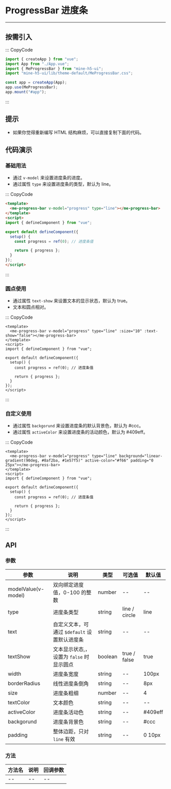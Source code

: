 # ProgressBar 进度条

---

## 按需引入

::: CopyCode

```JavaScript
import { createApp } from "vue";
import App from "./App.vue";
import { MeProgressBar } from "mine-h5-ui";
import "mine-h5-ui/lib/theme-default/MeProgressBar.css";

const app = createApp(App);
app.use(MeProgressBar);
app.mount("#app");
```

:::

## 提示

- 如果你觉得重新编写 HTML 结构麻烦，可以直接复制下面的代码。

## 代码演示

### 基础用法

- 通过 `v-model` 来设置进度条的进度。
- 通过属性 `type` 来设置进度条的类型，默认为 line。

::: CopyCode

```HTML
<template>
  <me-progress-bar v-model="progress" type="line"></me-progress-bar>
</template>
<script>
import { defineComponent } from "vue";

export default defineComponent({
  setup() {
    const progress = ref(0); // 进度条值

    return { progress };
  }
});
</script>
```

:::

### 圆点使用

- 通过属性 `text-show` 来设置文本的显示状态，默认为 true。
- 文本和圆点相对。

::: CopyCode

```Vue
<template>
  <me-progress-bar v-model="progress" type="line" :size="10" :text-show="false"></me-progress-bar>
</template>
<script>
import { defineComponent } from "vue";

export default defineComponent({
  setup() {
    const progress = ref(0); // 进度条值

    return { progress };
  }
});
</script>
```

:::

### 自定义使用

- 通过属性 `backgorund` 来设置进度条的默认背景色，默认为 #ccc。
- 通过属性 `activeColor` 来设置进度条的活动颜色，默认为 #409eff。

::: CopyCode

```Vue
<template>
  <me-progress-bar v-model="progress" type="line" background="linear-gradient(90deg, #8af2ba, #1e57f5)" active-color="#f66" padding="0 25px"></me-progress-bar>
</template>
<script>
import { defineComponent } from "vue";

export default defineComponent({
  setup() {
    const progress = ref(0); // 进度条值

    return { progress };
  }
});
</script>

```

:::

## API

### 参数

| 参数                | 说明                                         | 类型    | 可选值        | 默认值  |
|---------------------|----------------------------------------------|---------|---------------|---------|
| modelValue(v-model) | 双向绑定进度值，0-100 的整数                 | number  | --            | --      |
| type                | 进度条类型                                   | string  | line / circle | line    |
| text                | 自定义文本，可通过 `$default` 设置默认进度条 | string  | --            | --      |
| textShow            | 文本显示状态,，设置为 `false` 时显示圆点     | boolean | true / false  | true    |
| width               | 进度条宽度                                   | string  | --            | 100px   |
| borderRadius        | 线性进度条倒角                               | string  | --            | 8px     |
| size                | 进度条粗细                                   | number  | --            | 4       |
| textColor           | 文本颜色                                     | string  | --            | --      |
| activeColor         | 进度条活动色                                 | string  | --            | #409eff |
| backgorund          | 进度条背景色                                 | string  | --            | #ccc    |
| padding             | 整体边距，只对 `line` 有效                   | string  | --            | 0 10px  |

### 方法

| 方法名 | 说明 | 回调参数 |
|--------|------|----------|
| --     | --   | --       |
